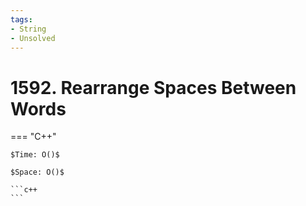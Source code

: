 ```yaml
---
tags:
- String
- Unsolved
---
```



# 1592. Rearrange Spaces Between Words

=== "C++"

    $Time: O()$

    $Space: O()$

    ```c++
    ```